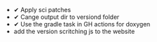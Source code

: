 - ✔ Apply sci patches
- ✔ Cange output dir to versiond folder
- ✔ Use the gradle task in GH actions for doxygen
- add the version scritching js to the website
